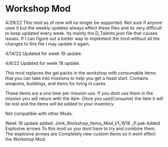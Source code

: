 # Workshop Mod

4/29/22 This mod as of now will no longer be supported. Not sure if anyone uses it but the weekly updates always effect these files and its very difficult to keep updated every week. Its mainly the D_Talents.json file that causes issues. If I can figure out a better way to implement the mod without all the changes to this file I may update it again.

4/14/22 Updated for week 19 update.

4/8/22 Updated for week 18 update.

This mod replaces the gel packs in the workshop with consumable items that you can take into missions to help you get a head start. Contains weapons, buildings, and items for living in caves.

These items are a one time per mission use. If you dont use them in the mission you will return with the item. Once you use(Consume) the item it will be lost and the items will be added to your inventory.

Not compatible with other Mods.

Week 18 update added:
Jimk_Workshop_Items_Mod_V1_W18 _P.pak
Added Explosive arrows To this mod so you dont have to try and combine them. The explosive arrows are Completely new custom Items so it wont effect the Workshop Mod. 
